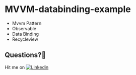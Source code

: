 # MVVM-databinding-example
 
 - Mvvm Pattern
  - Observable
  - Data Binding
  - Recycleview 
## Questions?🤔
Hit me on [![Linkedin](https://img.shields.io/badge/Linkedin-Ozan%20Urkan-blue.svg)](https://www.linkedin.com/in/ozan-urkan-508482106/)
